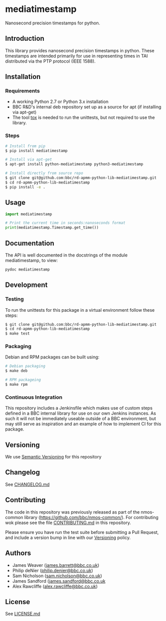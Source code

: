 # mediatimestamp

Nanosecond precision timestamps for python.

## Introduction

This library provides nanosecond precision timestamps in python. These
timestamps are intended primarily for use in representing times in TAI
distributed via the PTP protocol (IEEE 1588).

## Installation

### Requirements

* A working Python 2.7 or Python 3.x installation
* BBC R&D's internal deb repository set up as a source for apt (if installing via apt-get)
* The tool [tox](https://tox.readthedocs.io/en/latest/) is needed to run the unittests, but not required to use the library.

### Steps

```bash
# Install from pip
$ pip install mediatimestamp

# Install via apt-get
$ apt-get install python-mediatimestamp python3-mediatimestamp

# Install directly from source repo
$ git clone git@github.com:bbc/rd-apmm-python-lib-mediatimestamp.git
$ cd rd-apmm-python-lib-mediatimestamp
$ pip install -e .
```

## Usage

```python
import mediatimestamp

# Print the current time in seconds:nanoseconds format
print(mediatimestamp.Timestamp.get_time())
```

## Documentation

The API is well documented in the docstrings of the module mediatimestamp, to view:

```bash
pydoc mediatimestamp
```

## Development
### Testing

To run the unittests for this package in a virtual environment follow these steps:

```bash
$ git clone git@github.com:bbc/rd-apmm-python-lib-mediatimestamp.git
$ cd rd-apmm-python-lib-mediatimestamp
$ make test
```
### Packaging

Debian and RPM packages can be built using:

```bash
# Debian packaging
$ make deb

# RPM packageing
$ make rpm
```

### Continuous Integration

This repository includes a Jenkinsfile which makes use of custom steps defined in a BBC internal
library for use on our own Jenkins instances. As such it will not be immediately useable outside
of a BBC environment, but may still serve as inspiration and an example of how to implement CI
for this package.

## Versioning

We use [Semantic Versioning](https://semver.org/) for this repository

## Changelog

See [CHANGELOG.md](CHANGELOG.md)

## Contributing

The code in this repository was previously released as part of the
nmos-common library (<https://github.com/bbc/nmos-common/>). For
contributing wok please see the file [CONTRIBUTING.md](./CONTRIBUTING.md) in this repository.

Please ensure you have run the test suite before submitting a Pull Request, and include a version bump in line with our [Versioning](#versioning) policy.

## Authors

* James Weaver (james.barrett@bbc.co.uk)
* Philip deNier (philip.denier@bbc.co.uk)
* Sam Nicholson (sam.nicholson@bbc.co.uk)
* James Sandford (james.sandford@bbc.co.uk
* Alex Rawcliffe (alex.rawcliffe@bbc.co.uk)

## License

See [LICENSE.md](LICENSE.md)
